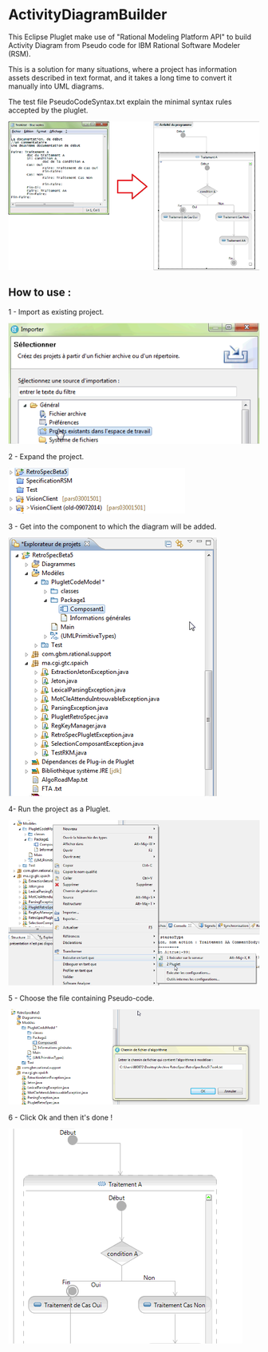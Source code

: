 # ActivityDiagramBuilder

This Eclipse Pluglet make use of "Rational Modeling Platform API" to build Activity Diagram from Pseudo code for IBM Rational Software Modeler (RSM).

This is a solution for many situations, where a project has information assets described in text format, and it takes a long time to convert it manually into UML diagrams.




The test file PseudoCodeSyntax.txt explain the minimal syntax rules accepted by the pluglet. 

![Pseudo code to Activity diagram](/img/adb1.png?raw=true "Optional Title")

## How to use :

1 - Import as existing project.

![Pseudo code to Activity diagram](/img/adb2.png?raw=true "Optional Title")

2 - Expand the project.

![Pseudo code to Activity diagram](/img/adb3.png?raw=true "Optional Title")

3 - Get into the component to which the diagram will be added. 

![Pseudo code to Activity diagram](/img/adb4.png?raw=true "Optional Title")

4- Run the project as a Pluglet.

![Pseudo code to Activity diagram](/img/adb6.png?raw=true "Optional Title")

5 - Choose the file containing Pseudo-code.

![Pseudo code to Activity diagram](/img/adb7.png?raw=true "Optional Title")

6 - Click Ok and then it's done !

![Pseudo code to Activity diagram](/img/adb8.png?raw=true "Optional Title")


